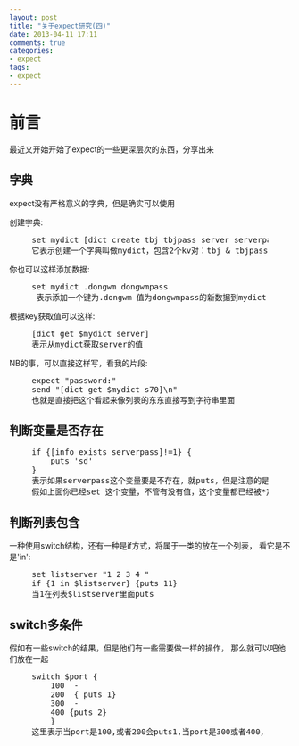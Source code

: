 ```yaml
---
layout: post
title: "关于expect研究(四)"
date: 2013-04-11 17:11
comments: true
categories: 
- expect
tags:
- expect
---
```


前言
=======

最近又开始开始了expect的一些更深层次的东西，分享出来

字典
----

expect没有严格意义的字典，但是确实可以使用

创建字典:

<div class="bogus-wrapper"><notextile><figure class="code"><pre class="sh_python">
set mydict [dict create tbj tbjpass server serverpass]
它表示创建一个字典叫做mydict，包含2个kv对：tbj & tbjpass 和server & serverpass
</pre></figure></notextile></div>

你也可以这样添加数据:

<div class="bogus-wrapper"><notextile><figure class="code"><pre class="sh_python">
set mydict .dongwm dongwmpass 
 表示添加一个键为.dongwm 值为dongwmpass的新数据到mydict
</pre></figure></notextile></div>

根据key获取值可以这样:

<div class="bogus-wrapper"><notextile><figure class="code"><pre class="sh_python">
[dict get $mydict server]
表示从mydict获取server的值
</pre></figure></notextile></div>

NB的事，可以直接这样写，看我的片段:

<div class="bogus-wrapper"><notextile><figure class="code"><pre class="sh_python">
expect "password:"
send "[dict get $mydict s70]\n"
也就是直接把这个看起来像列表的东东直接写到字符串里面
</pre></figure></notextile></div>

判断变量是否存在
--------------

<div class="bogus-wrapper"><notextile><figure class="code"><pre class="sh_python">
if {[info exists serverpass]!=1} {
    puts 'sd'
}
表示如果serverpass这个变量要是不存在，就puts，但是注意的是，
假如上面你已经set 这个变量，不管有没有值，这个变量都已经被*定义*了
</pre></figure></notextile></div>

判断列表包含
-----------

一种使用switch结构，还有一种是if方式，将属于一类的放在一个列表，
看它是不是'in':

<div class="bogus-wrapper"><notextile><figure class="code"><pre class="sh_python">
set listserver "1 2 3 4 "
if {1 in $listserver} {puts 11}
当1在列表$listserver里面puts
</pre></figure></notextile></div>

switch多条件
----------

 假如有一些switch的结果，但是他们有一些需要做一样的操作，
 那么就可以吧他们放在一起

<div class="bogus-wrapper"><notextile><figure class="code"><pre class="sh_python">
switch $port {
    100  -
    200  { puts 1}
    300  -
    400 {puts 2}
    }
这里表示当port是100,或者200会puts1,当port是300或者400，会puts2
</pre></figure></notextile></div>


